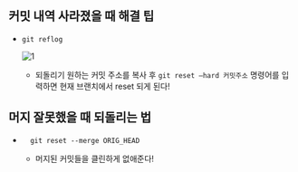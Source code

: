## 커밋 내역 사라졌을 때 해결 팁

- `git reflog`

	![1](https://tva1.sinaimg.cn/large/e6c9d24egy1h4cjlh9sxoj20rb0l6gqr.jpg)

	- 되돌리기 원하는 커밋 주소를 복사 후 `git reset —hard 커밋주소` 명령어를 입력하면 현재 브랜치에서 reset 되게 된다!



## 머지 잘못했을 때 되돌리는 법

- ```
	git reset --merge ORIG_HEAD
	```

	- 머지된 커밋들을 클린하게 없애준다!
